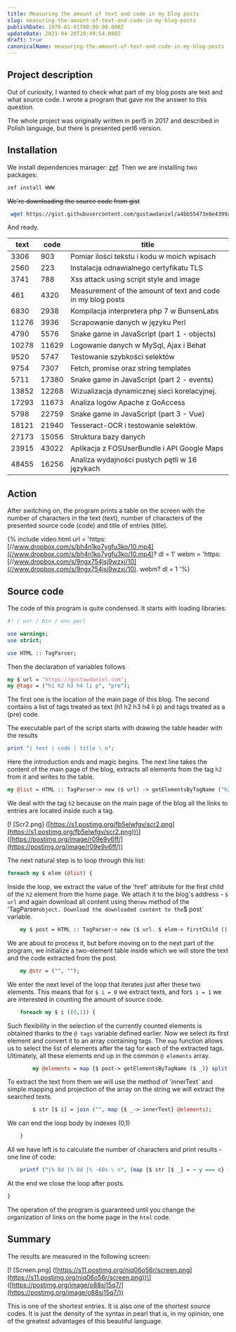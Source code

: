 ```yaml
---
title: Measuring the amount of text and code in my blog posts
slug: measuring-the-amount-of-text-and-code-in-my-blog-posts
publishDate: 1970-01-01T00:00:00.000Z
updateDate: 2021-04-20T20:49:54.000Z
draft: true
canonicalName: measuring-the-amount-of-text-and-code-in-my-blog-posts
---
```


## Project description

Out of curiosity, I wanted to check what part of my blog posts are text and what source code. I wrote a program that gave me the answer to this question.

The whole project was originally written in perl5 in 2017 and described in Polish language, but there is presented perl6 version.

## Installation

We install dependencies manager: [zef](https://github.com/ugexe/zef). Then we are installing two packages:

```Bash
zef install WWW
```

~~We're downloading the source code from gist~~

```Bash
 wget https://gist.githubusercontent.com/gustawdaniel/a4bb55473e8e4399a5b087f1979e78d0/raw/3427bbd1f6b68c75e0481eaee0fc6f466db8af6d/count_text_and_code.pl -O count_text_and_code.pl
```

And ready.

|text|code|title|
|---|---|---|
|3306|903|Pomiar ilości tekstu i kodu w moich wpisach|
|2560|223|Instalacja odnawialnego certyfikatu TLS|
|3741|788|Xss attack using script style and image|
|461|4320|Measurement of the amount of text and code in my blog posts|
|6830|2938|Kompilacja interpretera php 7 w BunsenLabs|
|11276|3936|Scrapowanie danych w języku Perl|
|4790|5576|Snake game in JavaScript (part 1 - objects)|
|10278|11629|Logowanie danych w MySql, Ajax i Behat|
|9520|5747|Testowanie szybkości selektów|
|9754|7307|Fetch, promise oraz string templates|
|5711|17380|Snake game in JavaScript (part 2 - events)|
|13852|12268|Wizualizacja dynamicznej sieci korelacyjnej.|
|17293|11673|Analiza logów Apache z GoAccess|
|5798|22759|Snake game in JavaScript (part 3 - Vue)|
|18121|21940|Tesseract-OCR i testowanie selektów.|
|27173|15056|Struktura bazy danych|
|23915|43022|Aplikacja z FOSUserBundle i API Google Maps|
|48455|16256|Analiza wydajności pustych pętli w 16 językach|

## Action

After switching on, the program prints a table on the screen with the number of characters in the text (text), number of characters of the presented source code (code) and title of entries (title).

{% include video.html url = 'https: [//www.dropbox.com/s/bh4n1ko7ygfu3ko/10.mp4](//www.dropbox.com/s/bh4n1ko7ygfu3ko/10.mp4)? dl = 1' webm = 'https: [//www.dropbox.com/s/9ngx754jsj9wzxj/10](//www.dropbox.com/s/9ngx754jsj9wzxj/10). webm? dl = 1 '%}

## Source code

The code of this program is quite condensed. It starts with loading libraries:

```Perl
#! / usr / bin / env perl

use warnings;
use strict;

use HTML :: TagParser;
```

Then the declaration of variables follows

```Perl
my $ url = 'https://gustawdaniel.com';
my @tags = ("h1 h2 h3 h4 li p", "pre");
```

The first one is the location of the main page of this blog. The second contains a list of tags treated as text (h1 h2 h3 h4 li p) and tags treated as a (pre) code.

The executable part of the script starts with drawing the table header with the results

```Perl
print "| text | code | title \ n";
```

Here the introduction ends and magic begins. The next line takes the content of the main page of the blog, extracts all elements from the tag `h2` from it and writes to the table.

```Perl
my @list = HTML :: TagParser-> new ($ url) -> getElementsByTagName ("h2");
```

We deal with the tag `h2` because on the main page of the blog all the links to entries are located inside such a tag.

\[! \[Scr2.png\] ([https://s1.postimg.org/fb5elwfgv/scr2.png](https://s1.postimg.org/fb5elwfgv/scr2.png))\] ([https://postimg.org/image/r09e9v6ff/](https://postimg.org/image/r09e9v6ff/))

The next natural step is to loop through this list:

```Perl
foreach my $ elem (@list) {
```

Inside the loop, we extract the value of the 'href' attribute for the first child of the `h2` element from the home page. We attach it to the blog's address - `$ url` and again download all content using the`new` method of the 'TagParser`object. Download the downloaded content to the`$ post\` variable.

```Perl
    my $ post = HTML :: TagParser-> new ($ url. $ elem-> firstChild () -> getAttribute ("href"));
```

We are about to process it, but before moving on to the next part of the program, we initialize a two-element table inside which we will store the text and the code extracted from the post.

```Perl
    my @str = ("", "");
```

We enter the next level of the loop that iterates just after these two elements. This means that for `$ i = 0` we extract texts, and for`$ i = 1` we are interested in counting the amount of source code.

```Perl
    foreach my $ i ((0,1)) {
```

Such flexibility in the selection of the currently counted elements is obtained thanks to the `@ tags` variable defined earlier. Now we select its first element and convert it to an array containing tags. The `map` function allows us to select the list of elements after the tag for each of the extracted tags. Ultimately, all these elements end up in the common `@ elements` array.

```Perl
        my @elements = map {$ post-> getElementsByTagName ($ _)} split / /, $ tags [$ i];
```

To extract the text from them we will use the method of 'innerText\` and simple mapping and projection of the array on the string we will extract the searched texts.

```Perl
        $ str [$ i] = join ("", map {$ _-> innerText} @elements);
```

We can end the loop body by indexes (0,1)

```Perl
    }
```

All we have left is to calculate the number of characters and print results - one line of code:

```Perl
    printf ("|% 8d |% 8d |% -60s \ n", (map {$ str [$ _] = ~ y === c} (0,1)), $ elem-> innerText);
```

At the end we close the loop after posts.

```Perl
}
```

The operation of the program is guaranteed until you change the organization of links on the home page in the `html` code.

## Summary

The results are measured in the following screen:

\[! \[Screen.png\] ([https://s11.postimg.org/niq06o56r/screen.png](https://s11.postimg.org/niq06o56r/screen.png))\] ([https://postimg.org/image/o88sj15q7/](https://postimg.org/image/o88sj15q7/))

This is one of the shortest entries. It is also one of the shortest source codes. It is just the density of the syntax in pearl that is, in my opinion, one of the greatest advantages of this beautiful language.
